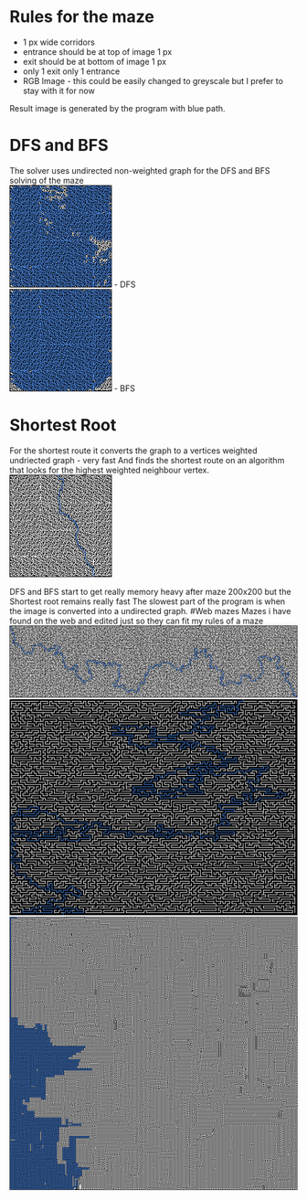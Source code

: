 # Rules for the maze
+ 1 px wide corridors
+ entrance should be at top of image 1 px 
+ exit should be at bottom of image 1 px
+ only 1 exit only 1 entrance
+ RGB Image - this could be easily changed to greyscale but I prefer to stay with it for now

Result image is generated by the program with blue path.


# DFS and BFS<br>
The solver uses undirected non-weighted graph for the DFS and BFS solving of the maze<br>
![alt tag](https://raw.githubusercontent.com/zakupower/Maze-Solver/master/mazes/maze19Solved%20DFS.png) - DFS<br>
![alt tag](https://raw.githubusercontent.com/zakupower/Maze-Solver/master/mazes/maze19Solved%20BFS.png) - BFS<br>
# Shortest Root
For the shortest route it converts the graph to a vertices weighted undriected graph - very fast
And finds the shortest route on an algorithm that looks for the highest weighted neighbour vertex.<br>
![alt tag](https://raw.githubusercontent.com/zakupower/Maze-Solver/master/mazes/maze19Solved%20ShortestRoute.png)

DFS and BFS start to get really memory heavy after maze 200x200 but the Shortest root remains really fast
The slowest part of the program is when the image is converted into a undirected graph.
#Web mazes
Mazes i have found on the web and edited just so they can fit my rules of a maze<br>
![alt tag](https://raw.githubusercontent.com/zakupower/Maze-Solver/master/mazes/webMaze2Solved%20ShortestRoute.png)<br>
![alt tag](https://raw.githubusercontent.com/zakupower/Maze-Solver/master/mazes/webMaze3Solved%20ShortestRoute.png)
![alt tag](https://raw.githubusercontent.com/zakupower/Maze-Solver/master/mazes/webMazeSolved%20ShortestRoute.png)
